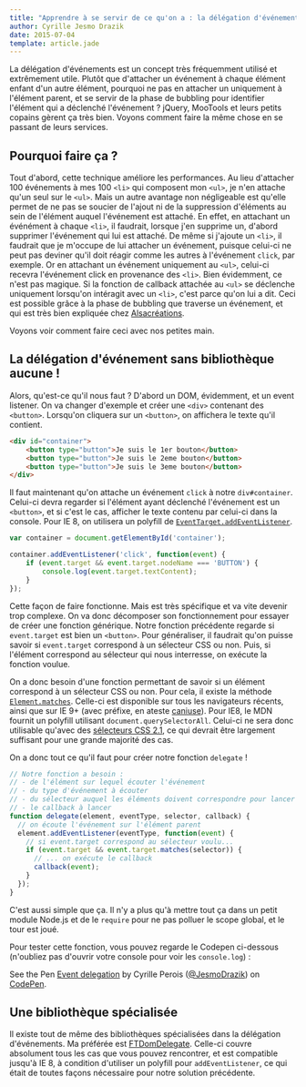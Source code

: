 ```yaml
---
title: "Apprendre à se servir de ce qu'on a : la délégation d'événements"
author: Cyrille Jesmo Drazik
date: 2015-07-04
template: article.jade
---
```


La délégation d'événements est un concept très fréquemment utilisé et extrêmement utile. Plutôt que d'attacher un événement à chaque élément enfant d'un autre élément, pourquoi ne pas en attacher un uniquement à l'élément parent, et se servir de la phase de bubbling pour identifier l'élément qui a déclenché l'événement ? jQuery, MooTools et leurs petits copains gèrent ça très bien. Voyons comment faire la même chose en se passant de leurs services.

<h2>Pourquoi faire ça ?</h2>

Tout d'abord, cette technique améliore les performances. Au lieu d'attacher 100 événements à mes 100 `<li>` qui composent mon `<ul>`, je n'en attache qu'un seul sur le `<ul>`. Mais un autre avantage non négligeable est qu'elle permet de ne pas se soucier de l'ajout ni de la suppression d'éléments au sein de l'élément auquel l'événement est attaché. En effet, en attachant un événément à chaque `<li>`, il faudrait, lorsque j'en supprime un, d'abord supprimer l'événement qui lui est attaché. De même si j'ajoute un `<li>`, il faudrait que je m'occupe de lui attacher un événement, puisque celui-ci ne peut pas deviner qu'il doit réagir comme les autres à l'événement `click`, par exemple. Or en attachant un événement uniquement au `<ul>`, celui-ci recevra l'événement click en provenance des `<li>`. Bien évidemment, ce n'est pas magique. Si la fonction de callback attachée au `<ul>` se déclenche uniquement lorsqu'on intéragit avec un `<li>`, c'est parce qu'on lui a dit. Ceci est possible grâce à la phase de bubbling que traverse un événement, et qui est très bien expliquée chez [Alsacréations](http://www.alsacreations.com/article/lire/578-La-gestion-des-evenements-en-JavaScript.html).

Voyons voir comment faire ceci avec nos petites main.

<h2>La délégation d'événement sans bibliothèque aucune !</h2>

Alors, qu'est-ce qu'il nous faut ? D'abord un DOM, évidemment, et un event listener. On va changer d'exemple et créer une `<div>` contenant des `<button>`. Lorsqu'on cliquera sur un `<button>`, on affichera le texte qu'il contient.

```html
<div id="container">
    <button type="button">Je suis le 1er bouton</button>
    <button type="button">Je suis le 2eme bouton</button>
    <button type="button">Je suis le 3eme bouton</button>
</div>
```

Il faut maintenant qu'on attache un événement `click` à notre `div#container`. Celui-ci devra regarder si l'élément ayant déclenché l'événement est un `<button>`, et si c'est le cas, afficher le texte contenu par celui-ci dans la console. Pour IE 8, on utilisera un polyfill de [`EventTarget.addEventListener`](https://developer.mozilla.org/en-US/docs/Web/API/EventTarget/addEventListener?redirectlocale=en-US&redirectslug=DOM%2FEventTarget.addEventListener).

```javascript
var container = document.getElementById('container');

container.addEventListener('click', function(event) {
    if (event.target && event.target.nodeName === 'BUTTON') {
        console.log(event.target.textContent);
    }
});
```

Cette façon de faire fonctionne. Mais est très spécifique et va vite devenir trop complexe. On va donc décomposer son fonctionnement pour essayer de créer une fonction générique. Notre fonction précédente regarde si `event.target` est bien un `<button>`. Pour généraliser, il faudrait qu'on puisse savoir si `event.target` correspond à un sélecteur CSS ou non. Puis, si l'élément correspond au sélecteur qui nous interresse, on exécute la fonction voulue.

On a donc besoin d'une fonction permettant de savoir si un élément correspond à un sélecteur CSS ou non. Pour cela, il existe la méthode [`Element.matches`](https://developer.mozilla.org/en-US/docs/Web/API/Element/matches). Celle-ci est disponible sur tous les navigateurs récents, ainsi que sur IE 9+ (avec préfixe, en ateste [caniuse](http://caniuse.com/#feat=matchesselector)). Pour IE8, le MDN fournit un polyfill utilisant `document.querySelectorAll`. Celui-ci ne sera donc utilisable qu'avec des [sélecteurs CSS 2.1](http://www.w3.org/TR/CSS2/selector.html), ce qui devrait être largement suffisant pour une grande majorité des cas.

On a donc tout ce qu'il faut pour créer notre fonction `delegate` !

```javascript
// Notre fonction a besoin :
// - de l'élément sur lequel écouter l'événement
// - du type d'événement à écouter
// - du sélecteur auquel les éléments doivent correspondre pour lancer le callback
// - le callback à lancer
function delegate(element, eventType, selector, callback) {
  // on écoute l'événement sur l'élément parent
  element.addEventListener(eventType, function(event) {
    // si event.target correspond au sélecteur voulu...
    if (event.target && event.target.matches(selector)) {
      // ... on exécute le callback
      callback(event);
    }
  });
}
```

C'est aussi simple que ça. Il n'y a plus qu'à mettre tout ça dans un petit module Node.js et de le `require` pour ne pas polluer le scope global, et le tour est joué.

Pour tester cette fonction, vous pouvez regarde le Codepen ci-dessous (n'oubliez pas d'ouvrir votre console pour voir les `console.log`) :

<p data-height="268" data-theme-id="15557" data-slug-hash="GJQVYO" data-default-tab="result" data-user="JesmoDrazik" class='codepen'>See the Pen <a href='http://codepen.io/JesmoDrazik/pen/GJQVYO/'>Event delegation</a> by Cyrille Perois (<a href='http://codepen.io/JesmoDrazik'>@JesmoDrazik</a>) on <a href='http://codepen.io'>CodePen</a>.</p>
<script async src="//assets.codepen.io/assets/embed/ei.js"></script>

<h2>Une bibliothèque spécialisée</h2>

Il existe tout de même des bibliothèques spécialisées dans la délégation d'événements. Ma préférée est [FTDomDelegate](https://github.com/ftlabs/ftdomdelegate/blob/master/lib/delegate.js). Celle-ci couvre absolument tous les cas que vous pouvez rencontrer, et est compatible jusqu'à IE 8, à condition d'utiliser un polyfill pour
`addEventListener`, ce qui était de toutes façons nécessaire pour notre solution précédente.

